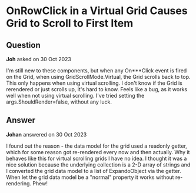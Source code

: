 # OnRowClick in a Virtual Grid Causes Grid to Scroll to First Item

## Question

**Joh** asked on 30 Oct 2023

I'm still new to these components, but when any On***Click event is fired on the Grid, when using GridScrollMode.Virtual, the Grid scrolls back to top. This only happens when using virtual scrolling. I don't know if the Grid is rerendered or just scrolls up, it's hard to know. Feels like a bug, as it works well when not using virtual scrolling. I've tried setting the args.ShouldRender=false, without any luck.

## Answer

**Johan** answered on 30 Oct 2023

I found out the reason - the data model for the grid used a readonly getter, which for some reason got re-rendered every now and then actually. Why it behaves like this for virtual scrolling grids I have no idea. I thought it was a nice solution because the underlying collection is a 2-D array of strings and I converted the grid data model to a list of ExpandoObject via the getter. When let the grid data model be a "normal" property it works without re-rendering. Phew!
